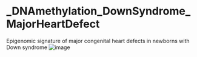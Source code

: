 # _DNAmethylation_DownSyndrome_MajorHeartDefect

Epigenomic signature of major congenital heart defects in newborns with Down syndrome ![image](https://user-images.githubusercontent.com/60278122/221664830-5199f184-dcc7-4665-af92-e8a6fa949792.png)

